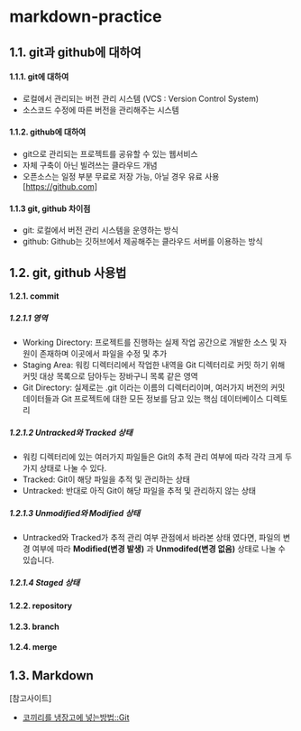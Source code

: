 # markdown-practice

## 1.1. git과 github에 대하여
#### 1.1.1. git에 대하여
+ 로컬에서 관리되는 버전 관리 시스템 (VCS : Version Control System)
+ 소스코드 수정에 따른 버전을 관리해주는 시스템
        
#### 1.1.2. github에 대하여
+ git으로 관리되는 프로젝트를 공유할 수 있는 웹서비스
+ 자체 구축이 아닌 빌려쓰는 클라우드 개념
+ 오픈소스는 일정 부분 무료로 저장 가능, 아닐 경우 유료 사용
[https://github.com]
    
    
#### 1.1.3 git, github 차이점
+ git: 로컬에서 버전 관리 시스템을 운영하는 방식
+ github: Github는 깃허브에서 제공해주는 클라우드 서버를 이용하는 방식
    
## 1.2. git, github 사용법
#### 1.2.1. commit
##### 1.2.1.1 영역
+ Working Directory: 프로젝트를 진행하는 실제 작업 공간으로 개발한 소스 및 자원이 존재하며 이곳에서 파일을 수정 및 추가
+ Staging Area: 워킹 디렉터리에서 작업한 내역을 Git 디렉터리로 커밋 하기 위해 커밋 대상 목록으로 담아두는 장바구니 목록 같은 영역
+ Git Directory: 실제로는 .git 이라는 이름의 디렉터리이며, 여러가지 버전의 커밋 데이터들과 Git 프로젝트에 대한 모든 정보를 담고 있는 핵심 데이터베이스 디렉토리

##### 1.2.1.2 Untracked와 Tracked 상태
+ 워킹 디렉터리에 있는 여러가지 파일들은 Git의 추적 관리 여부에 따라 각각 크게 두 가지 상태로 나눌 수 있다.
+ Tracked: Git이 해당 파일을 추적 및 관리하는 상태
+ Untracked: 반대로 아직 Git이 해당 파일을 추적 및 관리하지 않는 상태

##### 1.2.1.3 Unmodified와 Modified 상태
+ Untracked와 Tracked가 추적 관리 여부 관점에서 바라본 상태 였다면, 파일의 변경 여부에 따라 **Modified(변경 발생)** 과 **Unmodifed(변경 없음)** 상태로 나눌 수 있습니다.

##### 1.2.1.4 Staged 상태

#### 1.2.2. repository
#### 1.2.3. branch
#### 1.2.4. merge

## 1.3. Markdown

[참고사이트]
* [코끼리를 냉장고에 넣는방법::Git](https://dololak.tistory.com/304)
